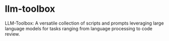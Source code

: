 # llm-toolbox
LLM-Toolbox: A versatile collection of scripts and prompts leveraging large language models for tasks ranging from language processing to code review.
